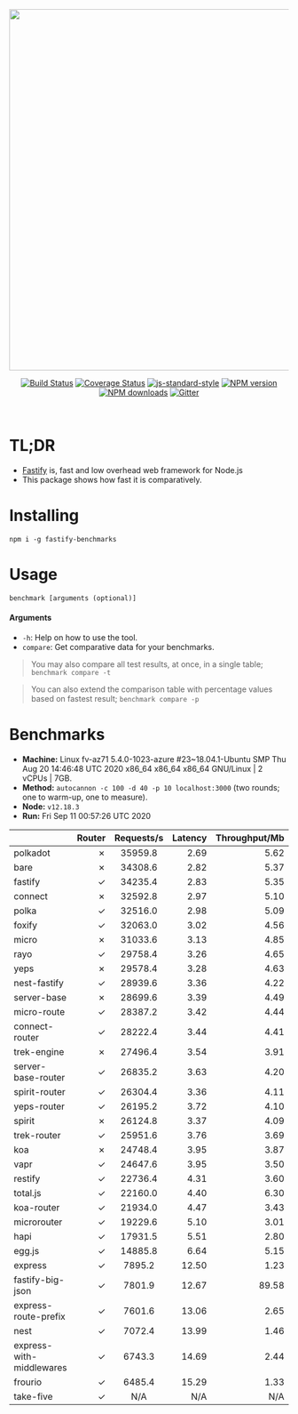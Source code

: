 <div align="center">
<img src="https://github.com/fastify/graphics/raw/master/full-logo.png" width="650" height="auto"/>
</div>

<div align="center">

[![Build Status](https://travis-ci.org/fastify/fastify.svg?branch=master)](https://travis-ci.org/fastify/fastify)
[![Coverage Status](https://coveralls.io/repos/github/fastify/fastify/badge.svg?branch=master)](https://coveralls.io/github/fastify/fastify?branch=master)
[![js-standard-style](https://img.shields.io/badge/code%20style-standard-brightgreen.svg?style=flat)](http://standardjs.com/)
[![NPM version](https://img.shields.io/npm/v/fastify.svg?style=flat)](https://www.npmjs.com/package/fastify)
[![NPM downloads](https://img.shields.io/npm/dm/fastify.svg?style=flat)](https://www.npmjs.com/package/fastify) [![Gitter](https://badges.gitter.im/gitterHQ/gitter.svg)](https://gitter.im/fastify)
</div>
<br />

# TL;DR

* [Fastify](https://github.com/fastify/fastify) is, fast and low overhead web framework for Node.js
* This package shows how fast it is comparatively.

# Installing

```
npm i -g fastify-benchmarks
```

# Usage

```
benchmark [arguments (optional)]
```

#### Arguments

* `-h`: Help on how to use the tool.
* `compare`: Get comparative data for your benchmarks.

> You may also compare all test results, at once, in a single table; `benchmark compare -t`

> You can also extend the comparison table with percentage values based on fastest result; `benchmark compare -p`
# Benchmarks
* __Machine:__ Linux fv-az71 5.4.0-1023-azure #23~18.04.1-Ubuntu SMP Thu Aug 20 14:46:48 UTC 2020 x86_64 x86_64 x86_64 GNU/Linux | 2 vCPUs | 7GB.
* __Method:__ `autocannon -c 100 -d 40 -p 10 localhost:3000` (two rounds; one to warm-up, one to measure).
* __Node:__ `v12.18.3`
* __Run:__ Fri Sep 11 00:57:26 UTC 2020

|                          | Router | Requests/s | Latency | Throughput/Mb |
| :--                      | --:    | :-:        | --:     | --:           |
| polkadot                 | ✗      | 35959.8    | 2.69    | 5.62          |
| bare                     | ✗      | 34308.6    | 2.82    | 5.37          |
| fastify                  | ✓      | 34235.4    | 2.83    | 5.35          |
| connect                  | ✗      | 32592.8    | 2.97    | 5.10          |
| polka                    | ✓      | 32516.0    | 2.98    | 5.09          |
| foxify                   | ✓      | 32063.0    | 3.02    | 4.56          |
| micro                    | ✗      | 31033.6    | 3.13    | 4.85          |
| rayo                     | ✓      | 29758.4    | 3.26    | 4.65          |
| yeps                     | ✗      | 29578.4    | 3.28    | 4.63          |
| nest-fastify             | ✓      | 28939.6    | 3.36    | 4.22          |
| server-base              | ✗      | 28699.6    | 3.39    | 4.49          |
| micro-route              | ✓      | 28387.2    | 3.42    | 4.44          |
| connect-router           | ✓      | 28222.4    | 3.44    | 4.41          |
| trek-engine              | ✗      | 27496.4    | 3.54    | 3.91          |
| server-base-router       | ✓      | 26835.2    | 3.63    | 4.20          |
| spirit-router            | ✓      | 26304.4    | 3.36    | 4.11          |
| yeps-router              | ✓      | 26195.2    | 3.72    | 4.10          |
| spirit                   | ✗      | 26124.8    | 3.37    | 4.09          |
| trek-router              | ✓      | 25951.6    | 3.76    | 3.69          |
| koa                      | ✗      | 24748.4    | 3.95    | 3.87          |
| vapr                     | ✓      | 24647.6    | 3.95    | 3.50          |
| restify                  | ✓      | 22736.4    | 4.31    | 3.60          |
| total.js                 | ✓      | 22160.0    | 4.40    | 6.30          |
| koa-router               | ✓      | 21934.0    | 4.47    | 3.43          |
| microrouter              | ✓      | 19229.6    | 5.10    | 3.01          |
| hapi                     | ✓      | 17931.5    | 5.51    | 2.80          |
| egg.js                   | ✓      | 14885.8    | 6.64    | 5.15          |
| express                  | ✓      | 7895.2     | 12.50   | 1.23          |
| fastify-big-json         | ✓      | 7801.9     | 12.67   | 89.58         |
| express-route-prefix     | ✓      | 7601.6     | 13.06   | 2.65          |
| nest                     | ✓      | 7072.4     | 13.99   | 1.46          |
| express-with-middlewares | ✓      | 6743.3     | 14.69   | 2.44          |
| frourio                  | ✓      | 6485.4     | 15.29   | 1.33          |
| take-five                | ✓      | N/A        | N/A     | N/A           |
